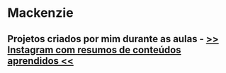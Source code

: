 # Mackenzie
## Projetos criados por mim durante as aulas - <a href="https://www.instagram.com/trazumcafe/"> >> Instagram com resumos de conteúdos aprendidos << </a>
